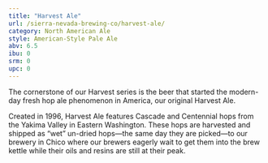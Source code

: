 ```yaml
---
title: "Harvest Ale"
url: /sierra-nevada-brewing-co/harvest-ale/
category: North American Ale
style: American-Style Pale Ale
abv: 6.5
ibu: 0
srm: 0
upc: 0
---
```

The cornerstone of our Harvest series is the beer that started the modern-day fresh hop ale phenomenon in America, our original Harvest Ale. 

Created in 1996, Harvest Ale features Cascade and Centennial hops from the Yakima Valley in Eastern Washington. These hops are harvested and shipped as “wet” un-dried hops—the same day they are picked—to our brewery in Chico where our brewers eagerly wait to get them into the brew kettle while their oils and resins are still at their peak.
